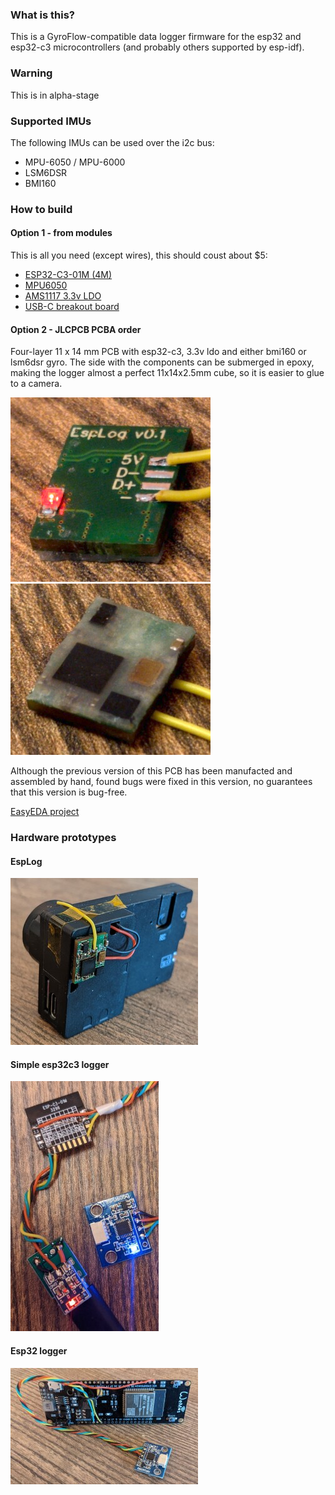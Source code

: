 ### What is this?
This is a GyroFlow-compatible data logger firmware for the esp32 and esp32-c3 microcontrollers (and probably others supported by esp-idf).

### Warning
This is in alpha-stage

### Supported IMUs
The following IMUs can be used over the i2c bus:
* MPU-6050 / MPU-6000
* LSM6DSR
* BMI160

### How to build
#### Option 1 - from modules
This is all you need (except wires), this should coust about $5:
* [ESP32-C3-01M (4M)](https://aliexpress.ru/item/1005003092302540.html)
* [MPU6050](https://aliexpress.ru/item/32340949017.html)
* [AMS1117 3.3v LDO](https://aliexpress.ru/item/32659371619.html)
* [USB-C breakout board](https://aliexpress.ru/item/1005002795893679.html)

#### Option 2 - JLCPCB PCBA order

Four-layer 11 x 14 mm PCB with esp32-c3, 3.3v ldo and either bmi160 or lsm6dsr gyro.
The side with the components can be submerged in epoxy, making the logger almost a perfect 11x14x2.5mm cube, so it is easier to glue to a camera.

<img src="img/esplog_front.jpg" width="320"></img>
<img src="img/esplog_back.jpg" width="320"></img>

Although the previous version of this PCB has been manufacted and assembled by hand, found bugs were fixed in this version, no guarantees that this version is bug-free.

[EasyEDA project](https://oshwlab.com/vladimir.pinchuk01/gyro-logger-esp32c3_copy)

### Hardware prototypes
#### EspLog
![esplog logger](img/small_logger_esplog_bmi160.jpg)

#### Simple esp32c3 logger
![esp32c3 + mpu6050 logger](img/small_logger_esp32c3_mpu6050.jpg)

#### Esp32 logger
![esp32 + mpu6050 logger](img/small_logger_esp32_mpu6050.jpg)